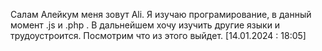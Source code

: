 
   Салам Алейкум меня зовут Ali.
Я изучаю програмирование, в данный момент .js и .php .
В дальнейшем хочу изучить другие языки и трудоустроится.
Посмотрим что из этого выйдет.
[14.01.2024 : 18:05]
